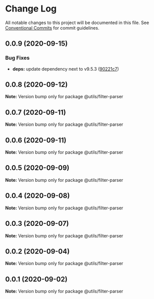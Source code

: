 # Change Log

All notable changes to this project will be documented in this file.
See [Conventional Commits](https://conventionalcommits.org) for commit guidelines.

## 0.0.9 (2020-09-15)


### Bug Fixes

* **deps:** update dependency next to v9.5.3 ([90221c7](https://github.com/Atlantis-Lab/shop-bmw-accessories/commit/90221c7c0b0c3d490748d966fc854c3f0d47b568))





## 0.0.8 (2020-09-12)

**Note:** Version bump only for package @utils/filter-parser





## 0.0.7 (2020-09-11)

**Note:** Version bump only for package @utils/filter-parser





## 0.0.6 (2020-09-11)

**Note:** Version bump only for package @utils/filter-parser





## 0.0.5 (2020-09-09)

**Note:** Version bump only for package @utils/filter-parser





## 0.0.4 (2020-09-08)

**Note:** Version bump only for package @utils/filter-parser

## 0.0.3 (2020-09-07)

**Note:** Version bump only for package @utils/filter-parser

## 0.0.2 (2020-09-04)

**Note:** Version bump only for package @utils/filter-parser

## 0.0.1 (2020-09-02)

**Note:** Version bump only for package @utils/filter-parser

